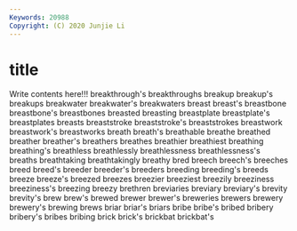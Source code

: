 ```yaml
---
Keywords: 20988
Copyright: (C) 2020 Junjie Li
---
```


# title

Write contents here!!!
breakthrough's 
breakthroughs
breakup 
breakup's 
breakups 
breakwater 
breakwater's 
breakwaters 
breast 
breast's 
breastbone 
breastbone's
breastbones 
breasted 
breasting 
breastplate 
breastplate's 
breastplates 
breasts 
breaststroke 
breaststroke's 
breaststrokes
breastwork 
breastwork's 
breastworks 
breath 
breath's 
breathable 
breathe 
breathed 
breather 
breather's
breathers 
breathes 
breathier 
breathiest 
breathing 
breathing's 
breathless 
breathlessly 
breathlessness 
breathlessness's
breaths 
breathtaking 
breathtakingly 
breathy 
bred 
breech 
breech's 
breeches 
breed 
breed's
breeder 
breeder's 
breeders 
breeding 
breeding's 
breeds 
breeze 
breeze's 
breezed 
breezes
breezier 
breeziest 
breezily 
breeziness 
breeziness's 
breezing 
breezy 
brethren 
breviaries 
breviary
breviary's 
brevity 
brevity's 
brew 
brew's 
brewed 
brewer 
brewer's 
breweries 
brewers
brewery 
brewery's 
brewing 
brews 
briar 
briar's 
briars 
bribe 
bribe's 
bribed
bribery 
bribery's 
bribes 
bribing 
brick 
brick's 
brickbat 
brickbat's 
